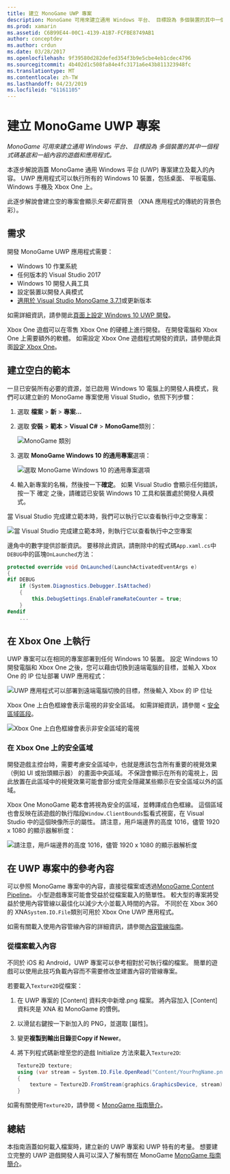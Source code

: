 ```yaml
---
title: 建立 MonoGame UWP 專案
description: MonoGame 可用來建立通用 Windows 平台、 目標設為 多個裝置的其中一個程式碼基底和一組內容的遊戲和應用程式。
ms.prod: xamarin
ms.assetid: C6B99E44-00C1-4139-A1B7-FCFBE8749AB1
author: conceptdev
ms.author: crdun
ms.date: 03/28/2017
ms.openlocfilehash: 9f39580d282defed354f3b9e5cbe4eb1cdec4796
ms.sourcegitcommit: 4b402d1c508fa84e4fc3171a6e43b811323948fc
ms.translationtype: MT
ms.contentlocale: zh-TW
ms.lasthandoff: 04/23/2019
ms.locfileid: "61161105"
---
```

# <a name="creating-a-monogame-uwp-project"></a>建立 MonoGame UWP 專案

_MonoGame 可用來建立通用 Windows 平台、 目標設為 多個裝置的其中一個程式碼基底和一組內容的遊戲和應用程式。_

本逐步解說涵蓋 MonoGame 通用 Windows 平台 (UWP) 專案建立及載入的內容。 UWP 應用程式可以執行所有的 Windows 10 裝置，包括桌面、 平板電腦、 Windows 手機及 Xbox One 上。

此逐步解說會建立空的專案會顯示*矢菊花藍*背景 （XNA 應用程式的傳統的背景色彩）。

## <a name="requirements"></a>需求

開發 MonoGame UWP 應用程式需要：

- Windows 10 作業系統
- 任何版本的 Visual Studio 2017
- Windows 10 開發人員工具
- 設定裝置以開發人員模式
- [適用於 Visual Studio MonoGame 3.7.1](http://community.monogame.net/t/monogame-3-7-1-release/11173)或更新版本

如需詳細資訊，請參閱此[頁面上設定 Windows 10 UWP 開發](https://msdn.microsoft.com/windows/uwp/get-started/get-set-up)。

Xbox One 遊戲可以在零售 Xbox One 的硬體上進行開發。 在開發電腦和 Xbox One 上需要額外的軟體。 如需設定 Xbox One 遊戲程式開發的資訊，請參閱此頁面[設定 Xbox One](https://msdn.microsoft.com/windows/uwp/xbox-apps/index)。

## <a name="creating-an-empty-template"></a>建立空白的範本

一旦已安裝所有必要的資源，並已啟用 Windows 10 電腦上的開發人員模式，我們可以建立新的 MonoGame 專案使用 Visual Studio，依照下列步驟：

1. 選取 **檔案** > **新** > **專案...**
1. 選取 **安裝** > **範本** > **Visual C#**   >  **MonoGame**類別：

    ![](uwp-images/image1.png "MonoGame 類別")

1. 選取  **MonoGame Windows 10 的通用專案**選項：

    ![](uwp-images/image2.png "選取 MonoGame Windows 10 的通用專案選項")

1. 輸入新專案的名稱，然後按一下**確定**。
如果 Visual Studio 會顯示任何錯誤，按一下 確定 之後，請確認已安裝 Windows 10 工具和裝置處於開發人員模式。

當 Visual Studio 完成建立範本時，我們可以執行它以查看執行中之空專案：

![](uwp-images/image3.png "當 Visual Studio 完成建立範本時，則執行它以查看執行中之空專案")

邊角中的數字提供診斷資訊。 要移除此資訊，請刪除中的程式碼`App.xaml.cs`中`DEBUG`中的區塊`OnLaunched`方法：


```csharp
protected override void OnLaunched(LaunchActivatedEventArgs e)
{
#if DEBUG
    if (System.Diagnostics.Debugger.IsAttached)
    {
        this.DebugSettings.EnableFrameRateCounter = true;
    }
#endif
    ...
```

## <a name="running-on-xbox-one"></a>在 Xbox One 上執行

UWP 專案可以在相同的專案部署到任何 Windows 10 裝置。 設定 Windows 10 開發電腦和 Xbox One 之後，您可以藉由切換到遠端電腦的目標，並輸入 Xbox One 的 IP 位址部署 UWP 應用程式：

![](uwp-images/remote.png "UWP 應用程式可以部署到遠端電腦切換的目標，然後輸入 Xbox 的 IP 位址")

Xbox One 上白色框線會表示電視的非安全區域。 如需詳細資訊，請參閱 <<c0> [ 安全區域區段](#safe-area-on-xbox-one)。

![](uwp-images/safearea.png "Xbox One 上白色框線會表示非安全區域的電視")

### <a name="safe-area-on-xbox-one"></a>在 Xbox One 上的安全區域

開發遊戲主控台時，需要考慮安全區域中，也就是應該包含所有重要的視覺效果 （例如 UI 或抬頭顯示器） 的畫面中央區域。 不保證會顯示在所有的電視上，因此放置在此區域中的視覺效果可能會部分或完全隱藏某些顯示在安全區域以外的區域。

Xbox One MonoGame 範本會將視為安全的區域，並轉譯成白色框線。 這個區域也會反映在該遊戲的執行階段`Window.ClientBounds`監看式視窗，在 Visual Studio 中的這個映像所示的屬性。 請注意，用戶端邊界的高度 1016，儘管 1920 x 1080 的顯示器解析度：

![](uwp-images/clientbounds.png "請注意，用戶端邊界的高度 1016，儘管 1920 x 1080 的顯示器解析度")

## <a name="referencing-content-in-uwp-projects"></a>在 UWP 專案中的參考內容

可以參照 MonoGame 專案中的內容，直接從檔案或透過[MonoGame Content Pipeline](~/graphics-games/cocossharp/content-pipeline/index.md)。 小型遊戲專案可能會受益於從檔案載入的簡單性。 較大型的專案將受益於使用內容管線以最佳化以減少大小並載入時間的內容。 不同於在 Xbox 360 的 XNA`System.IO.File`類別可用於 Xbox One UWP 應用程式。

如需有關載入使用內容管線內容的詳細資訊，請參閱[內容管線指南](~/graphics-games/cocossharp/content-pipeline/index.md)。

### <a name="loading-content-from-file"></a>從檔案載入內容

不同於 iOS 和 Android，UWP 專案可以參考相對於可執行檔的檔案。 簡單的遊戲可以使用此技巧負載內容而不需要修改並建置內容的管線專案。

若要載入`Texture2D`從檔案：

1. 在 UWP 專案的 [Content] 資料夾中新增.png 檔案。 將內容加入 [Content] 資料夾是 XNA 和 MonoGame 的慣例。
1. 以滑鼠右鍵按一下新加入的 PNG，並選取 [屬性]。
1. 變更**複製到輸出目錄**要**Copy if Newer**。
1. 將下列程式碼新增至您的遊戲 Initialize 方法來載入`Texture2D`:

    ```csharp
    Texture2D texture;
    using (var stream = System.IO.File.OpenRead("Content/YourPngName.png"))
    {
        texture = Texture2D.FromStream(graphics.GraphicsDevice, stream);
    }
    ```

如需有關使用`Texture2D`，請參閱 < [MonoGame 指南簡介](~/graphics-games/monogame/introduction/index.md)。

## <a name="summary"></a>總結

本指南涵蓋如何載入檔案時，建立新的 UWP 專案和 UWP 特有的考量。 想要建立完整的 UWP 遊戲開發人員可以深入了解有關在 MonoGame [MonoGame 指南簡介](~/graphics-games/monogame/introduction/index.md)。
